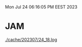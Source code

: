 Mon Jul 24 06:16:05 PM EEST 2023
# JAM
<a href='./cache/202307/24_18.log'>./cache/202307/24_18.log</a>
